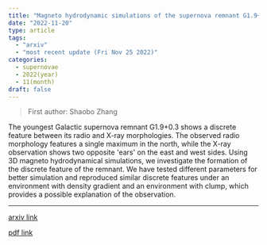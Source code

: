 ```yaml
---
title: "Magneto hydrodynamic simulations of the supernova remnant G1.9+0.3"
date: "2022-11-20"
type: article
tags:
  - "arxiv"
  - "most recent update (Fri Nov 25 2022)"
categories:
  - supernovae
  - 2022(year)
  - 11(month)
draft: false
---
```


> First author: Shaobo Zhang

 The youngest Galactic supernova remnant G1.9+0.3 shows a discrete feature
between its radio and X-ray morphologies. The observed radio morphology
features a single maximum in the north, while the X-ray observation shows two
opposite 'ears' on the east and west sides. Using 3D magneto hydrodynamical
simulations, we investigate the formation of the discrete feature of the
remnant. We have tested different parameters for better simulation and
reproduced similar discrete features under an environment with density gradient
and an environment with clump, which provides a possible explanation of the
observation.

---
[arxiv link](http://arxiv.org/abs/2211.12426v1)

[pdf link](http://arxiv.org/pdf/2211.12426v1)